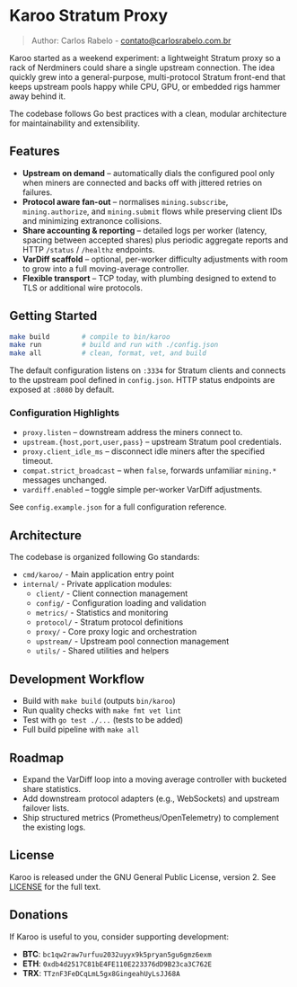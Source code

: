 # Karoo Stratum Proxy

> Author: Carlos Rabelo - contato@carlosrabelo.com.br

Karoo started as a weekend experiment: a lightweight Stratum proxy so a rack of Nerdminers could share a single upstream connection. The idea quickly grew into a general-purpose, multi-protocol Stratum front-end that keeps upstream pools happy while CPU, GPU, or embedded rigs hammer away behind it.

The codebase follows Go best practices with a clean, modular architecture for maintainability and extensibility.

## Features

- **Upstream on demand** – automatically dials the configured pool only when miners are connected and backs off with jittered retries on failures.
- **Protocol aware fan-out** – normalises `mining.subscribe`, `mining.authorize`, and `mining.submit` flows while preserving client IDs and minimizing extranonce collisions.
- **Share accounting & reporting** – detailed logs per worker (latency, spacing between accepted shares) plus periodic aggregate reports and HTTP `/status` / `/healthz` endpoints.
- **VarDiff scaffold** – optional, per-worker difficulty adjustments with room to grow into a full moving-average controller.
- **Flexible transport** – TCP today, with plumbing designed to extend to TLS or additional wire protocols.

## Getting Started

```bash
make build        # compile to bin/karoo
make run          # build and run with ./config.json
make all          # clean, format, vet, and build
```

The default configuration listens on `:3334` for Stratum clients and connects to the upstream pool defined in `config.json`. HTTP status endpoints are exposed at `:8080` by default.

### Configuration Highlights

- `proxy.listen` – downstream address the miners connect to.
- `upstream.{host,port,user,pass}` – upstream Stratum pool credentials.
- `proxy.client_idle_ms` – disconnect idle miners after the specified timeout.
- `compat.strict_broadcast` – when `false`, forwards unfamiliar `mining.*` messages unchanged.
- `vardiff.enabled` – toggle simple per-worker VarDiff adjustments.

See `config.example.json` for a full configuration reference.

## Architecture

The codebase is organized following Go standards:

- `cmd/karoo/` - Main application entry point
- `internal/` - Private application modules:
  - `client/` - Client connection management
  - `config/` - Configuration loading and validation
  - `metrics/` - Statistics and monitoring
  - `protocol/` - Stratum protocol definitions
  - `proxy/` - Core proxy logic and orchestration
  - `upstream/` - Upstream pool connection management
  - `utils/` - Shared utilities and helpers

## Development Workflow

- Build with `make build` (outputs `bin/karoo`)
- Run quality checks with `make fmt vet lint`
- Test with `go test ./...` (tests to be added)
- Full build pipeline with `make all`

## Roadmap

- Expand the VarDiff loop into a moving average controller with bucketed share statistics.
- Add downstream protocol adapters (e.g., WebSockets) and upstream failover lists.
- Ship structured metrics (Prometheus/OpenTelemetry) to complement the existing logs.

## License

Karoo is released under the GNU General Public License, version 2. See [LICENSE](LICENSE) for the full text.

## Donations

If Karoo is useful to you, consider supporting development:

- **BTC**: `bc1qw2raw7urfuu2032uyyx9k5pryan5gu6gmz6exm`
- **ETH**: `0xdb4d2517C81bE4FE110E223376dD9B23ca3C762E`
- **TRX**: `TTznF3FeDCqLmL5gx8GingeahUyLsJJ68A`
